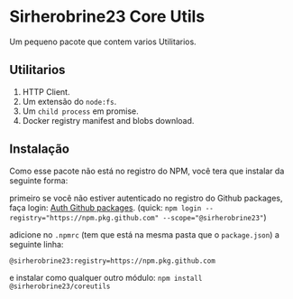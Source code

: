 # Sirherobrine23 Core Utils

Um pequeno pacote que contem varios Utilitarios.

## Utilitarios

1. HTTP Client.
2. Um extensão do `node:fs`.
3. Um `child process` em promise.
4. Docker registry manifest and blobs download.

## Instalação

Como esse pacote não está no registro do NPM, você tera que instalar da seguinte forma:

primeiro se você não estiver autenticado no registro do Github packages, faça login: [Auth Github packages](https://docs.github.com/en/packages/working-with-a-github-packages-registry/working-with-the-npm-registry#authenticating-to-github-packages). (quick: `npm login --registry="https://npm.pkg.github.com" --scope="@sirherobrine23"`)

adicione no `.npmrc` (tem que está na mesma pasta que o `package.json`) a seguinte linha:

```
@sirherobrine23:registry=https://npm.pkg.github.com
```

e instalar como qualquer outro módulo: `npm install @sirherobrine23/coreutils`

